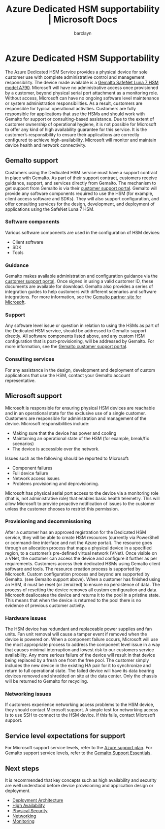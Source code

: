 ﻿---
title: Azure Dedicated HSM supportability | Microsoft Docs
description: Support options and areas of responsibility for Azure Dedicated HSM in different scenarios
services: dedicated-hsm
author: barclayn
manager: mbaldwin

ms.service: key-vault
ms.workload: identity
ms.tgt_pltfrm: na
ms.devlang: na
ms.topic: conceptual
ms.custom: seodec18
ms.date: 11/19/2018
ms.author: barclayn

---

# Azure Dedicated HSM Supportability

The Azure Dedicated HSM Service provides a physical device for sole customer use with complete administrative control and management responsibility. The device made available is a [Gemalto SafeNet Luna 7 HSM model A790](https://safenet.gemalto.com/data-encryption/hardware-security-modules-hsms/safenet-network-hsm/). Microsoft will have no administrative access once provisioned by a customer, beyond physical serial port attachment as a monitoring role.  Without access, Microsoft can have no ongoing software level maintenance or system administration responsibilities. As a result, customers are responsible for typical operational activities.
Customers are fully responsible for applications that use the HSMs and should work with Gemalto for support or consulting-based assistance. Due to the extent of customer ownership of operational hygiene, it is not possible for Microsoft to offer any kind of high availability guarantee for this service. It is the customer’s responsibility to ensure their applications are correctly configured to achieve high-availability. Microsoft will monitor and maintain device health and network connectivity.

## Gemalto support

Customers using the Dedicated HSM service must have a support contract in place with Gemalto. As part of their support contract, customers receive guidance, support, and services directly from Gemalto. The mechanism to get support from Gemalto is via their [customer support portal](https://supportportal.gemalto.com/csm/).
Gemalto will provide any software components required to use the HSM (for example, client access software and SDKs). They will also support configuration, and offer consulting services for the design, development, and deployment of applications using the SafeNet Luna 7 HSM.

### Software components

Various software components are used in the configuration of HSM devices:

* Client software
* SDK
* Tools

### Guidance

Gemalto makes available administration and configuration guidance via the [customer support portal](https://supportportal.gemalto.com/csm/). Once signed in using a valid customer ID, these documents are available for download. Gemalto also provides a series of integration guides to help customers with different scenarios and software integrations. For more information, see the [Gemalto partner site for Microsoft](https://safenet.gemalto.com/partners/microsoft/).

### Support

Any software level issue or question in relation to using the HSMs as part of the Dedicated HSM service, should be addressed to Gemalto support directly. All software components listed above, and any custom HSM configuration that is post-provisioning, will be addressed by Gemalto. For more information, see the  [Gemalto customer support portal](https://supportportal.gemalto.com/csm/).

### Consulting services

For any assistance in the design, development and deployment of custom applications that use the HSM, contact your Gemalto account representative.

## Microsoft support

Microsoft is responsible for ensuring physical HSM devices are reachable and in an operational state for the exclusive use of a single customer. Customers are responsible for administration and management of the device. 
Microsoft responsibilities include:

* Making sure that the device has power and cooling
* Maintaining an operational state of the HSM (for example, break/fix scenarios)
* The device is accessible over the network.

Issues such as the following should be reported to Microsoft:

* Component failures
* Full device failure
* Network access issues
* Problems provisioning and deprovisioning.

Microsoft has physical serial port access to the device via a monitoring role (that is, not administrative role) that enables basic health telemetry.  This will allow Microsoft to provide proactive notification of issues to the customer unless the customer chooses to restrict this permission. 

### Provisioning and decommissioning

After a customer has an approved registration for the Dedicated HSM service, they will be able to create HSM resources (currently via PowerShell or command-line interface and not the Azure portal). The resource goes through an allocation process that maps a physical device in a specified region, to a customer’s pre-defined virtual network (VNet). Once visible on a VNet, the customer can access the device and configure it further as per requirements. Customers access their dedicated HSMs using Gemalto client software and tools. The resource creation process is supported by Microsoft. Custom configuration process and beyond are supported by Gemalto. (see Gemalto support above). When a customer has finished using an HSM, it must be reset (or zeroized) to ensure no persistence of data. The process of resetting the device removes all custom configuration and data. Microsoft deallocates the device and returns it to the pool in a pristine state. This means that when the device is returned to the pool there is no evidence of previous customer activity. 

### Hardware issues

The HSM device has redundant and replaceable power supplies and fan units. Fan unit removal will cause a tamper event if removed when the device is powered on. When a component failure occurs, Microsoft will use the most appropriate process to address the component level issue in a way that causes minimal interruption and lowest risk to our customers service availability.
Any more serious failure of the device will result in that device being replaced by a fresh one from the free pool. The customer simply includes the new device in the existing HA pair for it to synchronize and return to full operational state. The failed device will have its data bearing devices removed and shredded on site at the data center. Only the chassis will be returned to Gemalto for recycling.


### Networking issues

If customers experience networking access problems to the HSM device, they should contact Microsoft support. A simple test for networking access is to use SSH to connect to the HSM device. If this fails, contact Microsoft support.

## Service level expectations for support

For Microsoft support service levels, refer to the [Azure support plan](https://azure.microsoft.com/support/plans/).
For Gemalto support service levels, refer to the [Gemalto Support Essentials](https://azure.microsoft.com/support/plans/).

## Next steps

It is recommended that key concepts such as high availability and security are well understood before device provisioning and application design or deployment.

* [Deployment Architecture](deployment-architecture.md)
* [High Availability](high-availability.md)
* [Physical Security](physical-security.md)
* [Networking](networking.md)
* [Monitoring](monitoring.md)
